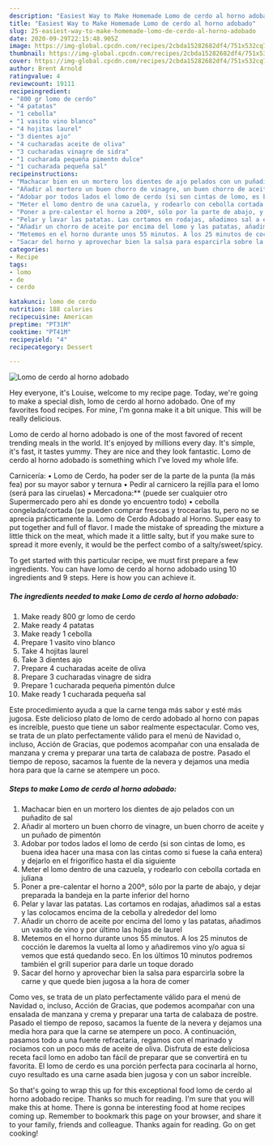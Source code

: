```yaml
---
description: "Easiest Way to Make Homemade Lomo de cerdo al horno adobado"
title: "Easiest Way to Make Homemade Lomo de cerdo al horno adobado"
slug: 25-easiest-way-to-make-homemade-lomo-de-cerdo-al-horno-adobado
date: 2020-09-29T22:15:48.905Z
image: https://img-global.cpcdn.com/recipes/2cbda15282682df4/751x532cq70/lomo-de-cerdo-al-horno-adobado-foto-principal.jpg
thumbnail: https://img-global.cpcdn.com/recipes/2cbda15282682df4/751x532cq70/lomo-de-cerdo-al-horno-adobado-foto-principal.jpg
cover: https://img-global.cpcdn.com/recipes/2cbda15282682df4/751x532cq70/lomo-de-cerdo-al-horno-adobado-foto-principal.jpg
author: Brent Arnold
ratingvalue: 4
reviewcount: 19111
recipeingredient:
- "800 gr lomo de cerdo"
- "4 patatas"
- "1 cebolla"
- "1 vasito vino blanco"
- "4 hojitas laurel"
- "3 dientes ajo"
- "4 cucharadas aceite de oliva"
- "3 cucharadas vinagre de sidra"
- "1 cucharada pequeña pimentn dulce"
- "1 cucharada pequeña sal"
recipeinstructions:
- "Machacar bien en un mortero los dientes de ajo pelados con un puñadito de sal"
- "Añadir al mortero un buen chorro de vinagre, un buen chorro de aceite y un puñado de pimentón"
- "Adobar por todos lados el lomo de cerdo (si son cintas de lomo, es buena idea hacer una masa con las cintas como si fuese la caña entera) y dejarlo en el frigorífico hasta el día siguiente"
- "Meter el lomo dentro de una cazuela, y rodearlo con cebolla cortada en juliana"
- "Poner a pre-calentar el horno a 200º, sólo por la parte de abajo, y dejar preparada la bandeja en la parte inferior del horno"
- "Pelar y lavar las patatas. Las cortamos en rodajas, añadimos sal a estas y las colocamos encima de la cebolla y alrededor del lomo"
- "Añadir un chorro de aceite por encima del lomo y las patatas, añadimos un vasito de vino y por último las hojas de laurel"
- "Metemos en el horno durante unos 55 minutos. A los 25 minutos de cocción le daremos la vuelta al lomo y añadiremos vino y/o agua si vemos que está quedando seco. En los últimos 10 minutos podremos también el grill superior para darle un toque dorado"
- "Sacar del horno y aprovechar bien la salsa para esparcirla sobre la carne y que quede bien jugosa a la hora de comer"
categories:
- Recipe
tags:
- lomo
- de
- cerdo

katakunci: lomo de cerdo 
nutrition: 188 calories
recipecuisine: American
preptime: "PT31M"
cooktime: "PT41M"
recipeyield: "4"
recipecategory: Dessert

---
```



![Lomo de cerdo al horno adobado](https://img-global.cpcdn.com/recipes/2cbda15282682df4/751x532cq70/lomo-de-cerdo-al-horno-adobado-foto-principal.jpg)

Hey everyone, it's Louise, welcome to my recipe page. Today, we're going to make a special dish, lomo de cerdo al horno adobado. One of my favorites food recipes. For mine, I'm gonna make it a bit unique. This will be really delicious.

Lomo de cerdo al horno adobado is one of the most favored of recent trending meals in the world. It's enjoyed by millions every day. It's simple, it's fast, it tastes yummy. They are nice and they look fantastic. Lomo de cerdo al horno adobado is something which I've loved my whole life.

Carnicería: • Lomo de Cerdo, ha poder ser de la parte de la punta (la más fea) por su mayor sabor y ternura • Pedir al carnicero la rejilla para el lomo (será para las ciruelas) • Mercadona:** (puede ser cualquier otro Supermercado pero ahí es donde yo encuentro todo) • cebolla congelada/cortada (se pueden comprar frescas y trocearlas tu, pero no se aprecia prácticamente la. Lomo de Cerdo Adobado al Horno. Super easy to put together and full of flavor. I made the mistake of spreading the mixture a little thick on the meat, which made it a little salty, but if you make sure to spread it more evenly, it would be the perfect combo of a salty/sweet/spicy.


To get started with this particular recipe, we must first prepare a few ingredients. You can have lomo de cerdo al horno adobado using 10 ingredients and 9 steps. Here is how you can achieve it.

<!--inarticleads1-->

##### The ingredients needed to make Lomo de cerdo al horno adobado:

1. Make ready 800 gr lomo de cerdo
1. Make ready 4 patatas
1. Make ready 1 cebolla
1. Prepare 1 vasito vino blanco
1. Take 4 hojitas laurel
1. Take 3 dientes ajo
1. Prepare 4 cucharadas aceite de oliva
1. Prepare 3 cucharadas vinagre de sidra
1. Prepare 1 cucharada pequeña pimentón dulce
1. Make ready 1 cucharada pequeña sal


Este procedimiento ayuda a que la carne tenga más sabor y esté más jugosa. Este delicioso plato de lomo de cerdo adobado al horno con papas es increíble, puesto que tiene un sabor realmente espectacular. Como ves, se trata de un plato perfectamente válido para el menú de Navidad o, incluso, Acción de Gracias, que podemos acompañar con una ensalada de manzana y crema y preparar una tarta de calabaza de postre. Pasado el tiempo de reposo, sacamos la fuente de la nevera y dejamos una media hora para que la carne se atempere un poco. 

<!--inarticleads2-->

##### Steps to make Lomo de cerdo al horno adobado:

1. Machacar bien en un mortero los dientes de ajo pelados con un puñadito de sal
1. Añadir al mortero un buen chorro de vinagre, un buen chorro de aceite y un puñado de pimentón
1. Adobar por todos lados el lomo de cerdo (si son cintas de lomo, es buena idea hacer una masa con las cintas como si fuese la caña entera) y dejarlo en el frigorífico hasta el día siguiente
1. Meter el lomo dentro de una cazuela, y rodearlo con cebolla cortada en juliana
1. Poner a pre-calentar el horno a 200º, sólo por la parte de abajo, y dejar preparada la bandeja en la parte inferior del horno
1. Pelar y lavar las patatas. Las cortamos en rodajas, añadimos sal a estas y las colocamos encima de la cebolla y alrededor del lomo
1. Añadir un chorro de aceite por encima del lomo y las patatas, añadimos un vasito de vino y por último las hojas de laurel
1. Metemos en el horno durante unos 55 minutos. A los 25 minutos de cocción le daremos la vuelta al lomo y añadiremos vino y/o agua si vemos que está quedando seco. En los últimos 10 minutos podremos también el grill superior para darle un toque dorado
1. Sacar del horno y aprovechar bien la salsa para esparcirla sobre la carne y que quede bien jugosa a la hora de comer


Como ves, se trata de un plato perfectamente válido para el menú de Navidad o, incluso, Acción de Gracias, que podemos acompañar con una ensalada de manzana y crema y preparar una tarta de calabaza de postre. Pasado el tiempo de reposo, sacamos la fuente de la nevera y dejamos una media hora para que la carne se atempere un poco. A continuación, pasamos todo a una fuente refractaria, regamos con el marinado y rociamos con un poco más de aceite de oliva. Disfruta de este deliciosa receta facil lomo en adobo tan fácil de preparar que se convertirá en tu favorita. El lomo de cerdo es una porción perfecta para cocinarla al horno, cuyo resultado es una carne asada bien jugosa y con un sabor increíble. 

So that's going to wrap this up for this exceptional food lomo de cerdo al horno adobado recipe. Thanks so much for reading. I'm sure that you will make this at home. There is gonna be interesting food at home recipes coming up. Remember to bookmark this page on your browser, and share it to your family, friends and colleague. Thanks again for reading. Go on get cooking!
